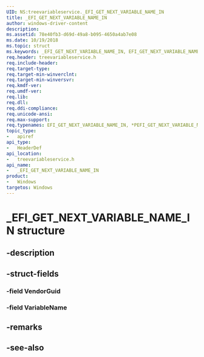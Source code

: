 ```yaml
---
UID: NS:treevariableservice._EFI_GET_NEXT_VARIABLE_NAME_IN
title: _EFI_GET_NEXT_VARIABLE_NAME_IN
author: windows-driver-content
description: 
ms.assetid: 78e40fb3-d69d-49a8-b095-4650a4ab7e08
ms.date: 10/19/2018
ms.topic: struct
ms.keywords: _EFI_GET_NEXT_VARIABLE_NAME_IN, EFI_GET_NEXT_VARIABLE_NAME_IN, *PEFI_GET_NEXT_VARIABLE_NAME_IN, 
req.header: treevariableservice.h
req.include-header:
req.target-type:
req.target-min-winverclnt:
req.target-min-winversvr:
req.kmdf-ver:
req.umdf-ver:
req.lib:
req.dll:
req.ddi-compliance:
req.unicode-ansi:
req.max-support:
req.typenames: EFI_GET_NEXT_VARIABLE_NAME_IN, *PEFI_GET_NEXT_VARIABLE_NAME_IN
topic_type: 
-	apiref
api_type: 
-	HeaderDef
api_location: 
-	treevariableservice.h
api_name: 
-	_EFI_GET_NEXT_VARIABLE_NAME_IN
product:
-	Windows
targetos: Windows
---
```


# _EFI_GET_NEXT_VARIABLE_NAME_IN structure

## -description


## -struct-fields

### -field VendorGuid
 
### -field VariableName
 

## -remarks

## -see-also
